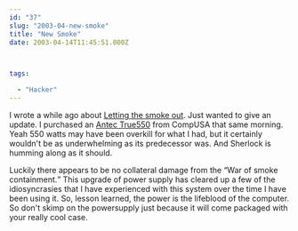 ```yaml
---
id: "37"
slug: "2003-04-new-smoke"
title: "New Smoke"
date: 2003-04-14T11:45:51.000Z



tags:

  - "Hacker"
---
```

<div class="sqs-html-content">
  <p>I wrote a while ago about <a href="http://static.squarespace.com/static/500c727de4b0d820d6a42ad8/515f5893e4b0f7bed43ad1d5/515f59bbe4b0f7bed43ae73c/1365203387637/000039.html?format=original">Letting the smoke out</a>.  Just wanted to give an update.  I purchased an <a href="http://antec-inc.com/pro_details_powerSupply.php?ProdID=20550">Antec True550</a> from CompUSA that same morning.  Yeah 550 watts may have been overkill for what I had, but it certainly wouldn't be as underwhelming as its predecessor was.  And Sherlock is humming along as it should.</p>
<p>Luckily there appears to be no collateral damage from the <q>War of smoke containment.</q>  This upgrade of power supply has cleared up a few of the idiosyncrasies that I have experienced with this system over the time I have been using it.  So, lesson learned, the power is the lifeblood of the computer.  So don't skimp on the powersupply just because it will come packaged with your really cool case.</p>
</div>
